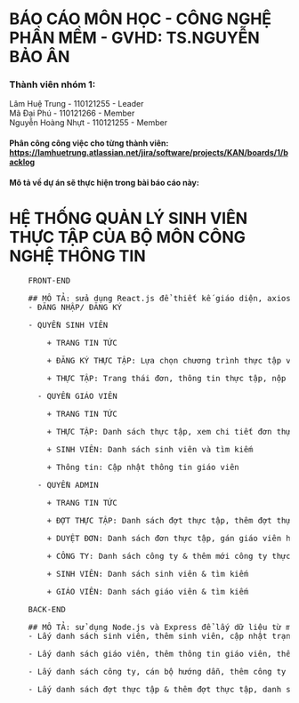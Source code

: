 # BÁO CÁO MÔN HỌC - CÔNG NGHỆ PHẦN MỀM - GVHD: TS.NGUYỄN BẢO ÂN
### Thành viên nhóm 1:
Lâm Huệ Trung - 110121255 - Leader <br>
Mã Đại Phú - 110121266 - Member  <br>
Nguyễn Hoàng Nhựt - 110121255 - Member<br>
#### Phân công công việc cho từng thành viên: https://lamhuetrung.atlassian.net/jira/software/projects/KAN/boards/1/backlog
#### Mô tả về dự án sẽ thực hiện trong bài báo cáo này:
# HỆ THỐNG QUẢN LÝ SINH VIÊN THỰC TẬP CỦA BỘ MÔN CÔNG NGHỆ THÔNG TIN <br>
  <pre>
    FRONT-END <br>
    ## MÔ TẢ: sửa dụng React.js để thiết kế giáo diện, axios để lấy dữ liệu từ monggoDB bằng Node.js và Express
    - ĐĂNG NHẬP/ ĐĂNG KÝ <br>
    - QUYỀN SINH VIÊN <br>
        + TRANG TIN TỨC <br>
        + ĐĂNG KÝ THỰC TẬP: Lựa chọn chương trình thực tập và đăng ký <br>
        + THỰC TẬP: Trang thái đơn, thông tin thực tập, nộp báo cáo tuần & báo cáo tuẩn kết <br>
      - QUYỀN GIÁO VIÊN <br>
        + TRANG TIN TỨC <br>
        + THỰC TẬP: Danh sách thực tập, xem chi tiết đơn thực tập & xem báo  cáo <br>
        + SINH VIÊN: Danh sách sinh viên và tìm kiếm <br>
        + Thông tin: Cập nhật thông tin giáo viên <br>
      - QUYỀN ADMIN<br>
        + TRANG TIN TỨC <br>
        + ĐỢT THỰC TẬP: Danh sách đợt thực tập, thêm đợt thực tập & thêm công việc cho đợt thực tập <br>
        + DUYỆT ĐƠN: Danh sách đơn thực tập, gán giáo viên hướng dẫn & duyệt đơn  <br>
        + CÔNG TY: Danh sách công ty & thêm mới công ty thực tập <br>
        + SINH VIÊN: Danh sách sinh viên & tìm kiếm <br>
        + GIÁO VIÊN: Danh sách giáo viên & tìm kiếm <br>
    BACK-END <br>
    ## MÔ TẢ: sử dụng Node.js và Express để lấy dữ liệu từ monggoDB theo mô hình MVC ( với view là front-end reactjs)
    - Lấy danh sách sinh viên, thêm sinh viên, cập nhật trạng thái sinh viên, danh sách tin tức,danh sách đơn thực tập, thêm thông tin sinh viên, thông tin báo cáo & nộp báo cáo, đăng ký thực tập và thêm thông báo.<br>
    - Lấy danh sách giáo viên, thêm thông tin giáo viên, thêm báo cáo & danh sách tin tức.<br>
    - Lấy danh sách công ty, cán bộ hướng dẫn, thêm công ty & cán bộ, thêm thông báo và tin tức.<br>
    - Lấy danh sách đợt thực tập & thêm đợt thực tập, danh sách công việc và thêm công việc, import công việc bằng file excel.<br>

